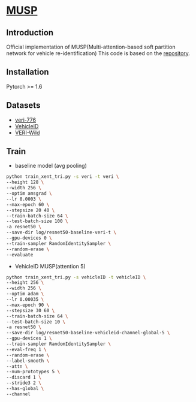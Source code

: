 # [MUSP]()
## Introduction
Official implementation of MUSP(Multi-attention-based soft partition network for vehicle re-identification)
This code is based on the [repository](https://github.com/Jakel21/vehicle-ReID).  

## Installation
Pytorch >= 1.6

## Datasets
+ [veri-776](https://github.com/VehicleReId/VeRidataset)
+ [VehicleID]()
+ [VERI-Wild]()

## Train

* baseline model (avg pooling)

```bash
python train_xent_tri.py -s veri -t veri \
--height 128 \
--width 256 \
--optim amsgrad \
--lr 0.0003 \
--max-epoch 60 \
--stepsize 20 40 \
--train-batch-size 64 \
--test-batch-size 100 \
-a resnet50 \
--save-dir log/resnet50-baseline-veri-t \
--gpu-devices 0 \
--train-sampler RandomIdentitySampler \
--random-erase \
--evaluate
```

* VehicleID MUSP(attention 5)

```bash
python train_xent_tri.py -s vehicleID -t vehicleID \
--height 256 \
--width 256 \
--optim adam \
--lr 0.00035 \
--max-epoch 90 \
--stepsize 30 60 \
--train-batch-size 64 \
--test-batch-size 10 \
-a resnet50 \
--save-dir log/resnet50-baseline-vehicleid-channel-global-5 \
--gpu-devices 1 \
--train-sampler RandomIdentitySampler \
--eval-freq 1 \
--random-erase \
--label-smooth \
--attn \
--num-prototypes 5 \
--discard 1 \
--stride3 2 \
--has-global \
--channel
```